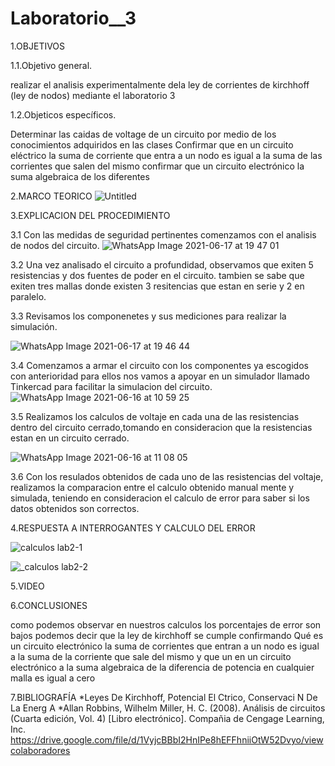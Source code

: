 # Laboratorio__3

1.OBJETIVOS

1.1.Objetivo general.

  realizar el analisis experimentalmente dela  ley de corrientes de kirchhoff (ley de nodos) mediante el laboratorio 3 

1.2.Objeticos específicos.
  
  Determinar las caidas de voltage de un circuito por medio de los conocimientos adquiridos en las clases 
  Confirmar que en un circuito eléctrico la suma de corriente que entra a un nodo es igual a la suma de las corrientes que salen del mismo confirmar que un circuito electrónico la   suma algebraica de los diferentes
  
2.MARCO TEORICO
![Untitled](https://user-images.githubusercontent.com/81887698/122488960-3d99ae00-cfa4-11eb-8e71-89516f457089.jpg)


3.EXPLICACION DEL PROCEDIMIENTO

  3.1 Con las medidas de seguridad pertinentes comenzamos con el analisis de nodos del circuito.
  ![WhatsApp Image 2021-06-17 at 19 47 01](https://user-images.githubusercontent.com/81887698/122489286-eba55800-cfa4-11eb-81d4-5387107f1b24.jpeg)

  3.2 Una vez analisado el circuito a profundidad, observamos que exiten 5 resistencias y dos fuentes de poder en el circuito. tambien se sabe que exiten tres mallas donde existen 3 resitencias que estan en serie y 2 en paralelo.
  
  3.3 Revisamos los componenetes y sus mediciones para realizar la simulación.
  
  ![WhatsApp Image 2021-06-17 at 19 46 44](https://user-images.githubusercontent.com/81887698/122489340-12638e80-cfa5-11eb-846e-a1f872ed9697.jpeg)
  
  3.4 Comenzamos a armar el circuito con los componentes ya escogidos con anterioridad para ellos nos vamos a 
  apoyar en un simulador llamado Tinkercad para facilitar la simulacion del circuito.
  ![WhatsApp Image 2021-06-16 at 10 59 25](https://user-images.githubusercontent.com/81887698/122489465-666e7300-cfa5-11eb-99e7-3600d53a3453.jpeg)
  
  3.5 Realizamos los calculos de voltaje en cada una de las resistencias dentro del circuito cerrado,tomando en consideracion 
  que la resistencias estan en un circuito cerrado.

![WhatsApp Image 2021-06-16 at 11 08 05](https://user-images.githubusercontent.com/81887698/122489532-869e3200-cfa5-11eb-9e56-41baab5ed7a9.jpeg)

  3.6 Con los resulados obtenidos de cada uno de las resistencias del voltaje, realizamos la comparacion entre 
  el calculo obtenido manual mente y simulada, teniendo en consideracion el calculo de error para saber si los datos obtenidos son correctos.



4.RESPUESTA A INTERROGANTES Y CALCULO DEL ERROR

![calculos lab2-1](https://user-images.githubusercontent.com/85320165/122497441-f8c94380-cfb2-11eb-9849-f43a917c7741.png)

![_calculos lab2-2](https://user-images.githubusercontent.com/85320165/122497761-8b69e280-cfb3-11eb-965e-c0d5c257e4bf.png)



5.VIDEO

6.CONCLUSIONES

como podemos observar en nuestros calculos los porcentajes de error son bajos podemos decir que la ley de kirchhoff se cumple confirmando Qué es un circuito electrónico la suma de corrientes que entran a un nodo es igual a la suma de la corriente que sale del mismo y que un en un circuito electrónico a la suma algebraica de la diferencia de potencia en cualquier malla es igual a cero

7.BIBLIOGRAFÍA
*Leyes De Kirchhoff, Potencial El Ctrico, Conservaci N De La Energ A
*Allan Robbins, Wilhelm Miller, H. C. (2008). Análisis de circuitos (Cuarta edición, Vol. 4) [Libro electrónico]. Compañia de Cengage Learning, Inc. https://drive.google.com/file/d/1VyjcBBbI2HnIPe8hEFFhniiOtW52Dvyo/viewcolaboradores
